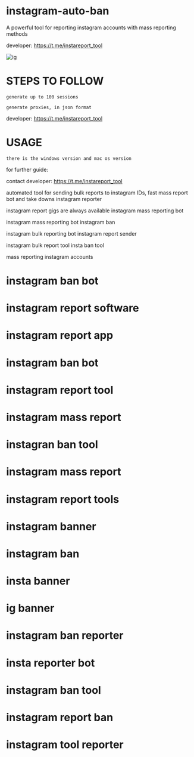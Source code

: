 # instagram-auto-ban

A powerful tool for reporting instagram accounts with mass reporting methods

developer: https://t.me/instareport_tool

![ig](https://github.com/user-attachments/assets/672ac991-6ac0-4a65-af0b-aa3a9be3b949)


# STEPS TO FOLLOW

    generate up to 100 sessions

    generate proxies, in json format

developer: https://t.me/instareport_tool


# USAGE

    there is the windows version and mac os version

for further guide:

contact developer: https://t.me/instareport_tool

automated tool for sending bulk reports to instagram IDs, fast mass report bot and take downs
instagram reporter

instagram report gigs are always available
instagram mass reporting bot

instagram mass reporting bot
instagram ban

instagram bulk reporting bot
instagram report sender

instagram bulk report tool
insta ban tool

mass reporting instagram accounts
# instagram ban bot
# instagram report software
# instagram report app
# instagram ban bot
# instagram report tool
# instagram mass report
# instagran ban tool
# instagram mass report
# instagram report tools
# instagram banner
# instagram ban 
# insta banner
# ig banner
# instagram ban reporter
# insta reporter bot
# instagram ban tool
# instagram report ban 
# instagram tool reporter
